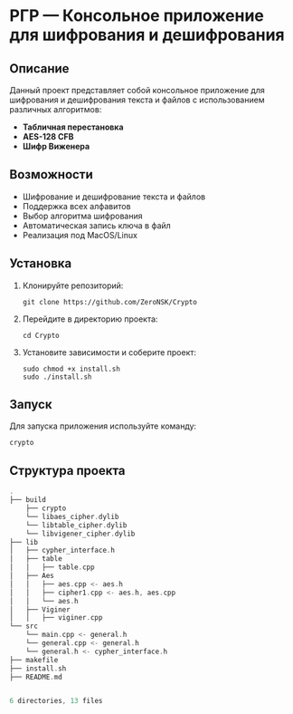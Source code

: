 # РГР — Консольное приложение для шифрования и дешифрования

## Описание
Данный проект представляет собой консольное приложение для шифрования и дешифрования текста и файлов с использованием различных алгоритмов:
- **Табличная перестановка**
- **AES-128 CFB**
- **Шифр Виженера**

## Возможности

- Шифрование и дешифрование текста и файлов
- Поддержка всех алфавитов
- Выбор алгоритма шифрования
- Автоматическая запись ключа в файл
- Реализация под MacOS/Linux

## Установка

1. Клонируйте репозиторий:
   ```
   git clone https://github.com/ZeroNSK/Crypto
   ```
2. Перейдите в директорию проекта:
   ```
   cd Crypto
   ```
3. Установите зависимости и соберите проект:
   ```
   sudo chmod +x install.sh
   sudo ./install.sh
   ```

## Запуск

Для запуска приложения используйте команду:
```
crypto
```

## Структура проекта

```cpp
.
├── build
    ├── crypto
    └── libaes_cipher.dylib
    └── libtable_cipher.dylib
    └── libvigener_cipher.dylib
├── lib
│   ├── cypher_interface.h
│   ├── table
│   │   ├── table.cpp
│   ├── Aes
│   │   ├── aes.cpp <- aes.h
│   │   ├── cipher1.cpp <- aes.h, aes.cpp
│   │   └── aes.h
│   ├── Viginer
│   │   ├── viginer.cpp
└── src
    └── main.cpp <- general.h
    └── general.cpp <- general.h
    └── general.h <- cypher_interface.h
├── makefile
├── install.sh
├── README.md


6 directories, 13 files
```

